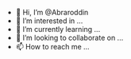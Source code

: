 - 👋 Hi, I’m @Abraroddin
- 👀 I’m interested in ...
- 🌱 I’m currently learning ...
- 💞️ I’m looking to collaborate on ...
- 📫 How to reach me ...

<!---
Abraroddin/Abraroddin is a ✨ special ✨ repository because its `README.md` (this file) appears on your GitHub profile.
You can click the Preview link to take a look at your changes.
--->
